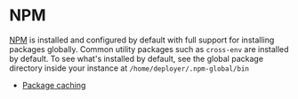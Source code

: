 # NPM

[NPM](https://www.npmjs.com/) is installed and configured by default
with full support for installing packages globally. Common utility packages such as `cross-env` are installed by default.
To see what's installed by default, see the global package directory inside your instance at `/home/deployer/.npm-global/bin`

- [Package caching](/docs/npm/package-caching)
